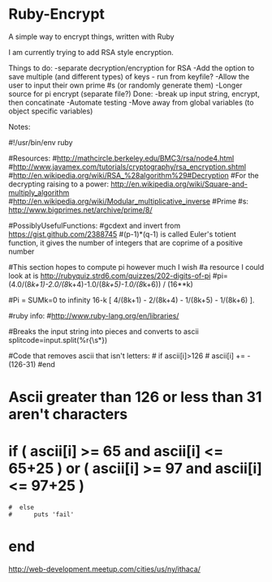 Ruby-Encrypt
============

A simple way to encrypt things, written with Ruby

I am currently trying to add RSA style encryption.



Things to do:
-separate decryption/encryption for RSA
-Add the option to save multiple (and different types) of keys - run from keyfile?
-Allow the user to input their own prime #s (or randomly generate them)
-Longer source for pi encrypt (separate file?)
Done:
-break up input string, encrypt, then concatinate
-Automate testing
-Move away from global variables (to object specific variables)








Notes:

#!/usr/bin/env ruby

#Resources:
  #http://mathcircle.berkeley.edu/BMC3/rsa/node4.html
  #http://www.javamex.com/tutorials/cryptography/rsa_encryption.shtml
  #http://en.wikipedia.org/wiki/RSA_%28algorithm%29#Decryption
  #For the decrypting raising to a power: http://en.wikipedia.org/wiki/Square-and-multiply_algorithm
  #http://en.wikipedia.org/wiki/Modular_multiplicative_inverse
  #Prime #s: http://www.bigprimes.net/archive/prime/8/

#PossiblyUsefulFunctions:
  #gcdext and invert from https://gist.github.com/2388745
  #(p-1)*(q-1) is called Euler's totient function, it gives the number of integers that are coprime of a positive number

  #This section hopes to compute pi however much I wish
  #a resource I could look at is http://rubyquiz.strd6.com/quizzes/202-digits-of-pi
  #pi= (4.0/(8*k+1)-2.0/(8*k+4)-1.0/(8*k+5)-1.0/(8*k+6)) / (16**k)

  #Pi = SUMk=0 to infinity 16-k [ 4/(8k+1) - 2/(8k+4) - 1/(8k+5) - 1/(8k+6) ].

  #ruby info:
  #http://www.ruby-lang.org/en/libraries/

  #Breaks the input string into pieces and converts to ascii
  splitcode=input.split(%r{\s*})





#Code that removes ascii that isn't letters:
      #  if ascii[i]>126
     #     ascii[i] += -(126-31)
      #end
  # Ascii greater than 126 or less than 31 aren't characters


   #   if ( ascii[i] >=  65 and ascii[i] <= 65+25 ) or ( ascii[i] >=  97 and ascii[i] <= 97+25 )



    #  else
    #      puts 'fail'
   #   end

   http://web-development.meetup.com/cities/us/ny/ithaca/
